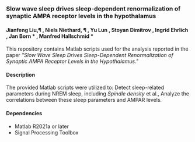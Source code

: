 ### Slow wave sleep drives sleep-dependent renormalization of synaptic AMPA receptor levels in the hypothalamus

#### Jianfeng Liu,¶ , Niels Niethard, ¶ , Yu Lun , Stoyan Dimitrov , Ingrid Ehrlich , Jan Born * , Manfred Hallschmid *

This repository contains Matlab scripts used for the analysis reported in the paper *"Slow Wave Sleep Drives Sleep-Dependent Renormalization of Synaptic AMPA Receptor Levels in the Hypothalamus."*

#### Description

The provided Matlab scripts were utilized to:
  Detect sleep-related parameters during NREM sleep, including _Spindle density_ et al., 
  Analyze the correlations between these sleep parameters and AMPAR levels.

#### Dependencies

- Matlab R2021a or later
- Signal Processing Toolbox
